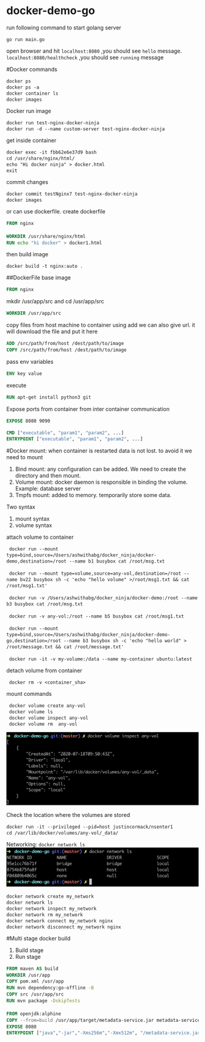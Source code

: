 # docker-demo-go

run following command to start golang server

```
go run main.go
```
open browser and hit `localhost:8080` ,you should see `hello` message.
`localhost:8080/healthcheck` ,you should see `running` message

#Docker commands

```text
docker ps
docker ps -a
docker container ls 
docker images
```

Docker run image
```text
docker run test-nginx-docker-ninja
docker run -d --name custom-server test-nginx-docker-ninja
```

get inside container
```text
docker exec -it fbb62e6e37d9 bash
cd /usr/share/nginx/html/
echo "Hi docker ninja" > docker.html
exit
```

commit changes
```text
docker commit testNginx7 test-nginx-docker-ninja
docker images
```

or can use dockerfile.
create dockerfile  
```dockerfile
FROM nginx

WORKDIR /usr/share/nginx/html
RUN echo "hi docker" > docker1.html
```

then build image
```text
docker build -t nginx:auto .
```

##DockerFile
base image

```dockerfile
FROM nginx
```

mkdir /usr/app/src and cd /usr/app/src

```dockerfile
WORKDIR /usr/app/src
```

copy files from host machine to container
using add we can also give url. it will download the file and put it here

```dockerfile
ADD /src/path/from/host /dest/path/to/image
COPY /src/path/from/host /dest/path/to/image
```

pass env variables
```dockerfile
ENV key value
```

execute 
```dockerfile
RUN apt-get install python3 git
```

Expose ports from container from inter container communication
```dockerfile
EXPOSE 8080 9090
```

```dockerfile
CMD ["executable", "param1", "param2", ...]
ENTRYPOINT ["executable", "param1", "param2", ...]
```

#Docker mount: when container is restarted data is not lost. to avoid it we need to mount
1.  Bind mount: any configuration can be added. We need to create the directory and then mount.
2.  Volume mount: docker daemon is responsible in binding the volume. Example: database server
3.  Tmpfs mount: added to memory. temporarily store some data.

Two syntax
1. mount syntax
2. volume syntax


attach volume to container
```text
 docker run --mount type=bind,source=/Users/ashwithabg/docker_ninja/docker-demo,destination=/root --name b1 busybox cat /root/msg.txt

 docker run --mount type=volume,source=any-vol,destination=/root --name bv22 busybox sh -c 'echo "hello volume" >/root/msg1.txt && cat /root/msg1.txt'

 docker run -v /Users/ashwithabg/docker_ninja/docker-demo:/root --name b3 busybox cat /root/msg.txt

 docker run -v any-vol:/root --name b5 busybox cat /root/msg1.txt

 docker run --mount type=bind,source=/Users/ashwithabg/docker_ninja/docker-demo-go,destination=/root --name b3 busybox sh -c 'echo "hello world" > /root/message.txt && cat /root/message.txt'

 docker run -it -v my-volume:/data --name my-container ubuntu:latest

```

detach volume from container
```text
 docker rm -v <container_sha>
```

mount commands
```text
 docker volume create any-vol
 docker volume ls
 docker volume inspect any-vol
 docker volume rm  any-vol
```
![Screenshot](./images/volume-inspect.png)

Check the location where the volumes are stored
```text
docker run -it --privileged --pid=host justincormack/nsenter1
cd /var/lib/docker/volumes/any-vol/_data/
```

Networking:
`docker network ls`
![Screenshot](./images/networks.png)

```text
docker network create my_network
docker network ls
docker network inspect my_network
docker network rm my_network
docker network connect my_network nginx
docker network disconnect my_network nginx
```

#Multi stage docker build
1. Build stage
2. Run stage

```dockerfile
FROM maven AS build
WORKDIR /usr/app
COPY pom.xml /usr/app
RUN mvn dependency:go-offline -B
COPY src /usr/app/src
RUN mvn package -DskipTests

FROM openjdk:alphine
COPY --from=build /usr/app/target/metadata-service.jar metadata-service.jar
EXPOSE 8080
ENTRYPOINT ["java","-jar","-Xms256m","-Xmx512m", "/metadata-service.jar"]
```